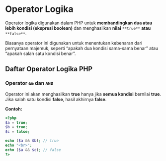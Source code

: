 # Operator Logika

Operator logika digunakan dalam PHP untuk **membandingkan dua atau lebih kondisi (ekspresi boolean)** dan menghasilkan **nilai** `**true**` **atau** `**false**`.

Biasanya operator ini digunakan untuk menentukan kebenaran dari pernyataan majemuk, seperti “apakah dua kondisi sama-sama benar” atau “apakah salah satu kondisi benar”.

## Daftar Operator Logika PHP

### Operator `&&` dan `AND` 

Operator ini akan menghasilkan **true** hanya jika **semua kondisi** bernilai **true**. Jika salah satu kondisi **false**, hasil akhirnya **false**.

**Contoh:**

```php
<?php
$a = true;
$b = true;
$c = false;

echo ($a && $b); // true
echo "<br>";
echo ($a && $c); // false
?>
```
